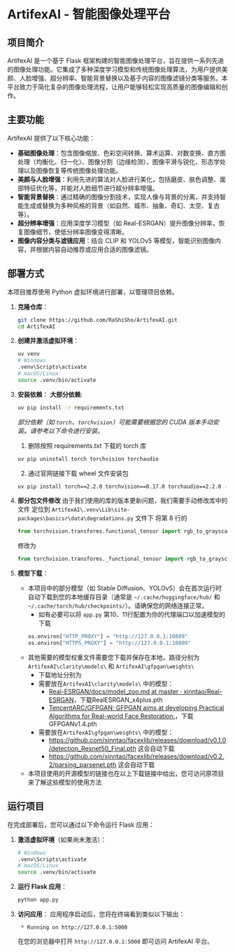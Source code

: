 # ArtifexAI - 智能图像处理平台

## 项目简介

ArtifexAI 是一个基于 Flask 框架构建的智能图像处理平台，旨在提供一系列先进的图像处理功能。它集成了多种深度学习模型和传统图像处理算法，为用户提供美颜、人脸增强、超分辨率、智能背景替换以及基于内容的图像滤镜分类等服务。本平台致力于简化复杂的图像处理流程，让用户能够轻松实现高质量的图像编辑和创作。

## 主要功能

ArtifexAI 提供了以下核心功能：

*   **基础图像处理**：包含图像缩放、色彩空间转换、算术运算、对数变换、直方图处理（均衡化、归一化）、图像分割（边缘检测）、图像平滑与锐化、形态学处理以及图像恢复等传统图像处理功能。
*   **美颜与人脸增强**：利用先进的算法对人脸进行美化，包括磨皮、肤色调整、面部特征优化等，并能对人脸细节进行超分辨率增强。
*   **智能背景替换**：通过精确的图像分割技术，实现人像与背景的分离，并支持智能生成或替换为多种风格的背景（如自然、城市、抽象、奇幻、太空、复古等）。
*   **超分辨率增强**：应用深度学习模型（如 Real-ESRGAN）提升图像分辨率，恢复图像细节，使低分辨率图像变得清晰。
*   **图像内容分类与滤镜应用**：结合 CLIP 和 YOLOv5 等模型，智能识别图像内容，并根据内容自动推荐或应用合适的图像滤镜。


## 部署方式

本项目推荐使用 Python 虚拟环境进行部署，以管理项目依赖。

1.  **克隆仓库**：
    ```bash
    git clone https://github.com/RaShiSho/ArtifexAI.git
    cd ArtifexAI
    ```

2.  **创建并激活虚拟环境**：
    ```bash
    uv venv
    # Windows
    .venv\Scripts\activate
    # macOS/Linux
    source .venv/bin/activate
    ```

3.  **安装依赖**：
    **大部分依赖**:
	```bash
    uv pip install -r requirements.txt
    ```
    
    *部分依赖（如 `torch`、`torchvision`）可能需要根据您的 CUDA 版本手动安装。请参考以下命令进行安装。*
    1. 删除按照 requirements.txt 下载的 torch 库
    ```bash
    uv pip uninstall torch torchvision torchaudio
	```
	2. 通过官网链接下载 wheel 文件安装包
	```bash
	uv pip install torch==2.2.0 torchvision==0.17.0 torchaudio==2.2.0 --index-url https://download.pytorch.org/whl/cu121
	```

4. **部分包文件修改**
	由于我们使用的库的版本更新问题，我们需要手动修改库中的文件
	定位到 `ArtifexAI\.venv\Lib\site-packages\basicsr\data\degradations.py` 文件下
	将第 8 行的
	```python
	from torchvision.transforms.functional_tensor import rgb_to_grayscale
	```
	修改为
	```python
	from torchvision.transforms._functional_tensor import rgb_to_grayscale
	```
	

5.  **模型下载**：
    * 本项目中的部分模型（如 Stable Diffusion、YOLOv5）会在首次运行时自动下载到您的本地缓存目录（通常是 `~/.cache/huggingface/hub/` 和 `~/.cache/torch/hub/checkpoints/`）。请确保您的网络连接正常。
	    * 如有必要可以将 `app.py` 第10、11行配置为你的代理端口以加速模型的下载
	    ```python
	    os.environ["HTTP_PROXY"] = "http://127.0.0.1:10809"
		os.environ["HTTPS_PROXY"] = "http://127.0.0.1:10809"
		```
    * 其他需要的模型权重文件需要您下载并保存在本地，路径分别为 `ArtifexAI\clarity\models\` 和 `ArtifexAI\gfpgan\weights\` 
	    * 下载地址分别为
	    * 需要放在`ArtifexAI\clarity\models\` 中的模型：
		    * [Real-ESRGAN/docs/model_zoo.md at master · xinntao/Real-ESRGAN](https://github.com/xinntao/Real-ESRGAN/blob/master/docs/model_zoo.md)，下载RealESRGAN_x4plus.pth
		    * [TencentARC/GFPGAN: GFPGAN aims at developing Practical Algorithms for Real-world Face Restoration.](https://github.com/TencentARC/GFPGAN?tab=readme-ov-file)，下载GFPGANv1.4.pth
	    * 需要放在`ArtifexAI\gfpgan\weights\`  中的模型：
		    * https://github.com/xinntao/facexlib/releases/download/v0.1.0/detection_Resnet50_Final.pth 这会自动下载
		    * https://github.com/xinntao/facexlib/releases/download/v0.2.2/parsing_parsenet.pth 这会自动下载
	* 本项目使用的开源模型的链接也在以上下载链接中给出，您可访问原项目来了解这些模型的使用方法

## 运行项目

在完成部署后，您可以通过以下命令运行 Flask 应用：

1.  **激活虚拟环境**（如果尚未激活）：
    ```bash
    # Windows
    .venv\Scripts\activate
    # macOS/Linux
    source .venv/bin/activate
    ```

2.  **运行 Flask 应用**：
    ```bash
    python app.py
    ```

3.  **访问应用**：
    应用程序启动后，您将在终端看到类似以下输出：
    ```
     * Running on http://127.0.0.1:5000
    ```
    在您的浏览器中打开 `http://127.0.0.1:5000` 即可访问 ArtifexAI 平台。